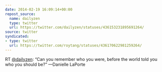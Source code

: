 ```yaml
---
date: 2014-02-19 16:09:14+00:00
repost_source:
  name: dailyzen
  type: twitter
  url: https://twitter.com/dailyzen/statuses/436153231895691264/
source: twitter
syndicated:
- type: twitter
  url: https://twitter.com/roytang/statuses/436170622981259264/
---
```


RT [@dailyzen](https://twitter.com/dailyzen/): “Can you remember who you were, before the world told you who you should be?”
—Danielle LaPorte